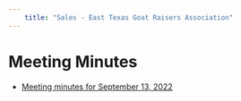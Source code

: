 ```yaml
---
    title: "Sales - East Texas Goat Raisers Association"
---
```

# Meeting Minutes

- [Meeting minutes for September 13, 2022](/assets/meeting_minutes_2022_7_13.docx)